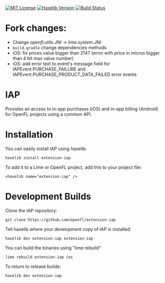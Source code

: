 [![MIT License](https://img.shields.io/badge/license-MIT-blue.svg?style=flat)](LICENSE.md) [![Haxelib Version](https://img.shields.io/github/tag/openfl/extension-iap.svg?style=flat&label=haxelib)](http://lib.haxe.org/p/extension-iap) [![Build Status](https://img.shields.io/travis/openfl/extension-iap.svg?style=flat)](https://travis-ci.org/openfl/extension-iap)

# Fork changes:

- Change _openfl.utils.JNI_ -> _lime.system.JNI_
- `build.gradle` change dependencies methods
- iOS: fix prices value bigger than 2147 (error with price in micros bigger than 4 bit max value number)
- iOS: add error text to event's message field for IAPEvent.PURCHASE_FAILURE and IAPEvent.PURCHASE_PRODUCT_DATA_FAILED error events

# IAP

Provides an access to in-app purchases (iOS) and in-app billing (Android) for OpenFL projects using a common API.

# Installation

You can easily install IAP using haxelib:

    haxelib install extension-iap

To add it to a Lime or OpenFL project, add this to your project file:

    <haxelib name="extension-iap" />

# Development Builds

Clone the IAP repository:

    git clone https://github.com/openfl/extension-iap

Tell haxelib where your development copy of IAP is installed:

    haxelib dev extension-iap extension-iap

You can build the binaries using "lime rebuild"

    lime rebuild extension-iap ios

To return to release builds:

    haxelib dev extension-iap
